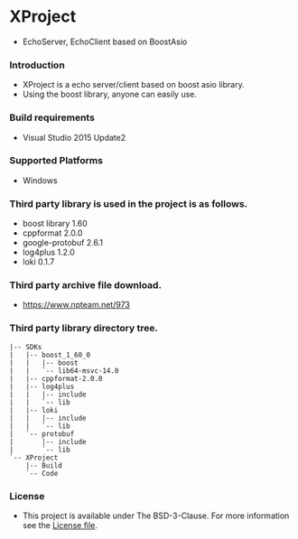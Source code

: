 # XProject
 - EchoServer, EchoClient based on BoostAsio

### Introduction

 - XProject is a echo server/client based on boost asio library.
 - Using the boost library, anyone can easily use.

### Build requirements
 - Visual Studio 2015 Update2

### Supported Platforms
 - Windows

### Third party library is used in the project is as follows.
 - boost library 1.60
 - cppformat 2.0.0
 - google-protobuf 2.6.1
 - log4plus 1.2.0
 - loki 0.1.7

### Third party archive file download.
 - https://www.npteam.net/973

### Third party library directory tree.
```
|-- SDKs
|   |-- boost_1_60_0
|   |   |-- boost
|   |   `-- lib64-msvc-14.0
|   |-- cppformat-2.0.0
|   |-- log4plus
|   |   |-- include
|   |   `-- lib
|   |-- loki
|   |   |-- include
|   |   `-- lib
|   `-- protobuf
|       |-- include
|       `-- lib
`-- XProject
    |-- Build
    `-- Code
```

### License
- This project is available under The BSD-3-Clause. For more information see the [License file](//github.com/zone0000/XProject/blob/master/LICENSE).
